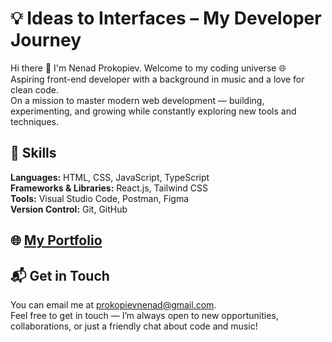 # 💡 Ideas to Interfaces – My Developer Journey

Hi there 👋 I'm Nenad Prokopiev. Welcome to my coding universe 🌐  
Aspiring front-end developer with a background in music and a love for clean code.  
On a mission to master modern web development — building, experimenting, and growing while constantly exploring new tools and techniques.

## 🚀 Skills
**Languages:** HTML, CSS, JavaScript, TypeScript  
**Frameworks & Libraries:** React.js, Tailwind CSS  
**Tools:** Visual Studio Code, Postman, Figma  
**Version Control:** Git, GitHub

## 🌐 [My Portfolio](https://nenadprokopiev.com)

## 📬 Get in Touch
You can email me at [prokopievnenad@gmail.com](mailto:prokopievnenad@gmail.com).  
Feel free to get in touch — I’m always open to new opportunities, collaborations, or just a friendly chat about code and music!
